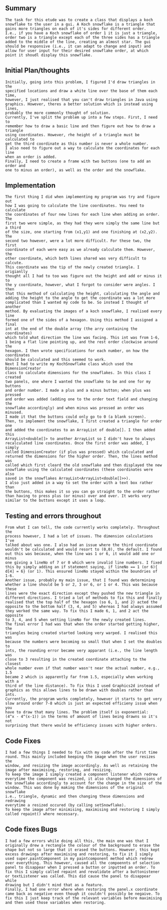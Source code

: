 ## Summary
    The task for this etude was to create a class that displays a koch
    snowflake to the user in a gui. A Koch snowflake is a triangle that
    gains more triangles on each of it's sides for different order.
    I.e., if you have a Koch snowflake of order 1 it is just a triangle,
    order two is a triangle except each of the three sides has a triangle
    added to the middle of the line, creating an almost star. The gui
    should be responsive (i.e., it can adapt to change and input) and
    allow for user input for their desired snowflake order, at which
    point it shoudl display this snowflake.

## Initial Plan/thoughts
    Initially, going into this problem, I figured I'd draw triangles in the
    specified locations and draw a white line over the base of them each time,
    however, I just realised that you can't draw triangles in Java using
    graphics. However, theres a better solution which is instead using lines,
    probably the more commonly thought of solution.
    Currently, I've split the problem up into a few steps. First, I need to
    remember how to draw a basic line and then figure out how to draw a triangle
    using coordinates. However, rhe height of a triangle must be calculated to
    get the third coordinate as this number is never a whole number.
    I also need to figure out a way to calculate the coordinates for each line
    when an order is added.
    Finally, I need to create a frame with two buttons (one to add an order and
    one to minus an order), as well as the order and the snowflake.

## Implementation
    The first thing I did when implementing my program was try and figure out
    how I was going to calculate the line coordinates. You need to calculate
    the coordinates of four new lines for each line when adding an order. The
    first two were simple, as they had they were simply the same line but a third
    of the size, one starting from (x1,y1) and one finishing at (x2,y2). The
    second two however, were a lot more difficult. For these two, the first
    coordinate of each were easy as we already calculate them. However, the
    other coordinate, which both lines shared was very difficult to calcute.
    This coordinate was the tip of the newly created triangle. I origianlly
    thought all I had to too was figure out the height and add or minus it to
    the y coordinate, however, what I forgot to consider were angles. I then
    that this method of calculating the height, calculating the angle and
    adding the height to the angle to get the coordinate was a lot more
    complicated than I wanted my code to be. So instead I thought of another
    method. By evaluating the images of a koch snowflake, I realised every line
    formed one of the sides of a hexagon. Using this method I assigned a final
    int at the end of the double array (the arry containing the coordinates)
    which told what direction the line was facing. This int was from 1-6,
    1 being a flat line pointing up, and the rest order clockwise around the
    hexagon. I then wrote specifications for each number, on how the coordinates
    should be calculated and this seemed to work.
    Next I had to write my KochSnowflake class which used the DimensionCreator
    class to calculate dimensions for the snowflakes. In this class I created
    two panels, one where I wanted the snowflake to be and one for my buttons
    and order number. I made a plus and a minus button; when plus was pressed
    and order was added (adding one to the order text field and changing the
    snowflake accordingly) and when minus was pressed an order was minused.
    I made it that the buttons could only go to 0 (a blank screen).
    Then, to implement the snowflake, I first created a triangle for order one
    and added the coordinates to an ArrayList of double[]. I then added this
    ArrayList<double[]> to another ArrayList so I didn't have to always
    recalculated line coordinates. Once the first order was added, I simply
    called DimensionCreator (if plus was pressed) which calculated and
    returned the dimensions for the higher order. Then, the lines method was
    called which first cleard the old snowflake and then displayed the new
    snowflake using the calculated coordinates (these coordinates were also
    saved in the snowflakes ArrayList<ArrayList<double[]>>).
    I also just added in a way to set the order with a text box rather than
    the buttons, this makes it so you can go straight to the order rather
    than having to press plus (or minus) over and over. It works very
    similar to the buttons except it uses a loop.
    
## Testing and errors throughout
    From what I can tell, the code currently works completely. Throughout the
    process however, I had a lot of issues. The dimension calculations I've
    talked about was one. I also had an issue where the third coordinate
    wouldn't be calculated and would resort to (0,0), the default. I found
    out this was because, when the line was 1 or 6, it would add one or minus
    one giving a lineNo of 7 or 0 which were invalid line numbers. I fixed
    this by simply adding an if statement saying, if lineNo == 1 (or 6){
    d[4] = 6} (or 1). This ensured lineNo stayed within the boundries of 1-6.
    Another issue, probably my main issue, that I found was determining
    whether a line should be 5 or 2, 3 or 6, or 1 or 4. This was because these
    lines were the exact direction except they pushed the new triangle in
    different directions. I tried a lot of methods to fix this and finally
    realised that the top half of the hexagon (so 6, 1, and 2) acted the
    opposite to the bottom half (3, 4, and 5) whereas I had always assumed
    they worked the same way. To fix this I made 6, 1, and 2 act the opposite
    to 3, 4, and 5 when setting lineNo for the newly created lines.
    The final error I had was that when the order started getting higher, the
    triangles being created started looking very warped. I realised this was
    because the numbers were becoming so small that when I set the doubles to
    ints, the rounding error became very apparant (i.e., the line length was
    close to 3 resulting in the created coordinate attaching to the closest
    whole number even if that number wasn't near the actual number, e.g., 1.5
    became 2 which is apparently far from 1.5, especially when working with a
    third of the line distance). To fix this I used Graphics2d instead of 
    graphics as this allows lines to be drawn with doubles rather than ints.
    Currently, the program works completely, however it starts to get very
    slow around order 7-8 which is just an expected efficieny issue when you
    have to draw that many lines. The problem itself is exponential:
    (4^x - 4^(x-1)) in the terms of amount of lines being drawns so it's not
    surprising that there would be efficiency issues with higher orders.

## Code Fixes
    I had a few things I needed to fix with my code after the first time
    round. This mainly included keeping the image when the user resizes the
    window, and resizing the image accordingly. As well as retaining the
    image after maximising, restoring, and resizing.
    To keep the image I simply created a component listener which redrew
    everytime the component was resized, it also changed the dimensions of
    the snowflake accordingly to account for the change in the size of the 
    window. This was done by making the dimensions of the original snowflake
    i.e., triangle, dynamic and then changing these dimensions and redrawing
    everytime a resized occured (by calling setSnowflake).
    To keep the image after minimising, maximising and restoring I simply
    called repaint() where necessary.

## Code fixes Bugs
    I had a few errors while doing all this, the main one was that I
    originally drew a rectangle the colour of the background to erase the
    shape but not so large that it erased the buttons. However, this kept
    excess drawings after maximising and restoring, to fix it I simply
    used super.paintComponent in my paintcomponent method which redrew
    over everything. This however, caused all the compoennts of selection
    panel to disappear when I pressed a button or inputted an order. To
    fix this I simply called repaint and revalidate after a buttonistener
    or textListener was called. This did cause the panel to disappear while
    drawing but I didn't mind that as a feature.
    Finally, I had one error where when restoring the panel.x coordinate
    came back as negative even though it couldn't possibly be negaive. To 
    fix this I just keep track of the relevant variables before maximising
    and then used those variables when restoring.
    